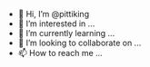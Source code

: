 - 👋 Hi, I’m @pittiking
- 👀 I’m interested in ...
- 🌱 I’m currently learning ...
- 💞️ I’m looking to collaborate on ...
- 📫 How to reach me ...

<!---
pittiking/pittiking is a ✨ special ✨ repository because its `README.md` (this file) appears on your GitHub profile.
You can click the Preview link to take a look at your changes.
--->
